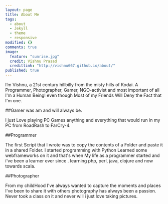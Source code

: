 ```yaml
---
layout: page
title: About Me
tags: 
  - about
  - Jekyll
  - theme
  - responsive
modified: {}
comments: true
image: 
  feature: "sunrise.jpg"
  credit: Vishnu Prasad
  creditlink: "http://vishnu667.github.io/about/"
published: true
---
```


I’m Vishnu, a 21st century hillbilly from the misty hills of Kodai. A Programmer, Photographer, Gamer, NGO-activist and most important of all I'm a Human Being! even though Most of my Friends Will Deny the Fact that I'm one.

##Gamer was am and will always be.

I just Love playing PC Games anything and everything that would run in my PC from RoadRash to FarCry-4. 

##Programmer

The first Script that I wrote was to copy the contents of a Folder and paste it in a shared Folder. I started programming with Python Learned some webframeworks on it and that's when My life as a programmer started and i've been a learner ever since . learning php, perl, java, clojure and now towards scala.

##Photographer

From my childHood I've always wanted to capture the moments and places I've been to share it with others photography has always been a passion. Never took a class on it and never will i just love taking pictures.



